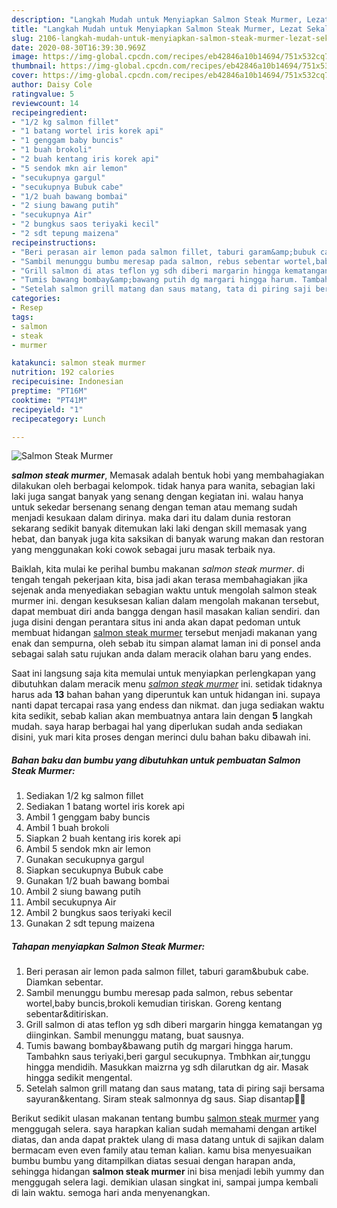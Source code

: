 ```yaml
---
description: "Langkah Mudah untuk Menyiapkan Salmon Steak Murmer, Lezat Sekali"
title: "Langkah Mudah untuk Menyiapkan Salmon Steak Murmer, Lezat Sekali"
slug: 2106-langkah-mudah-untuk-menyiapkan-salmon-steak-murmer-lezat-sekali
date: 2020-08-30T16:39:30.969Z
image: https://img-global.cpcdn.com/recipes/eb42846a10b14694/751x532cq70/salmon-steak-murmer-foto-resep-utama.jpg
thumbnail: https://img-global.cpcdn.com/recipes/eb42846a10b14694/751x532cq70/salmon-steak-murmer-foto-resep-utama.jpg
cover: https://img-global.cpcdn.com/recipes/eb42846a10b14694/751x532cq70/salmon-steak-murmer-foto-resep-utama.jpg
author: Daisy Cole
ratingvalue: 5
reviewcount: 14
recipeingredient:
- "1/2 kg salmon fillet"
- "1 batang wortel iris korek api"
- "1 genggam baby buncis"
- "1 buah brokoli"
- "2 buah kentang iris korek api"
- "5 sendok mkn air lemon"
- "secukupnya gargul"
- "secukupnya Bubuk cabe"
- "1/2 buah bawang bombai"
- "2 siung bawang putih"
- "secukupnya Air"
- "2 bungkus saos teriyaki kecil"
- "2 sdt tepung maizena"
recipeinstructions:
- "Beri perasan air lemon pada salmon fillet, taburi garam&amp;bubuk cabe. Diamkan sebentar."
- "Sambil menunggu bumbu meresap pada salmon, rebus sebentar wortel,baby buncis,brokoli kemudian tiriskan. Goreng kentang sebentar&amp;ditiriskan."
- "Grill salmon di atas teflon yg sdh diberi margarin hingga kematangan yg diinginkan. Sambil menunggu matang, buat sausnya."
- "Tumis bawang bombay&amp;bawang putih dg margari hingga harum. Tambahkn saus teriyaki,beri gargul secukupnya. Tmbhkan air,tunggu hingga mendidih. Masukkan maizrna yg sdh dilarutkan dg air. Masak hingga sedikit mengental."
- "Setelah salmon grill matang dan saus matang, tata di piring saji bersama sayuran&amp;kentang. Siram steak salmonnya dg saus. Siap disantap🍴😋"
categories:
- Resep
tags:
- salmon
- steak
- murmer

katakunci: salmon steak murmer 
nutrition: 192 calories
recipecuisine: Indonesian
preptime: "PT16M"
cooktime: "PT41M"
recipeyield: "1"
recipecategory: Lunch

---
```



![Salmon Steak Murmer](https://img-global.cpcdn.com/recipes/eb42846a10b14694/751x532cq70/salmon-steak-murmer-foto-resep-utama.jpg)

<b><i>salmon steak murmer</i></b>, Memasak adalah bentuk hobi yang membahagiakan dilakukan oleh berbagai kelompok. tidak hanya para wanita, sebagian laki laki juga sangat banyak yang senang dengan kegiatan ini. walau hanya untuk sekedar bersenang senang dengan teman atau memang sudah menjadi kesukaan dalam dirinya. maka dari itu dalam dunia restoran sekarang sedikit banyak ditemukan laki laki dengan skill memasak yang hebat, dan banyak juga kita saksikan di banyak warung makan dan restoran yang menggunakan koki cowok sebagai juru masak terbaik nya.



Baiklah, kita mulai ke perihal bumbu makanan <i>salmon steak murmer</i>. di tengah tengah pekerjaan kita, bisa jadi akan terasa membahagiakan jika sejenak anda menyediakan sebagian waktu untuk mengolah salmon steak murmer ini. dengan kesuksesan kalian dalam mengolah makanan tersebut, dapat membuat diri anda bangga dengan hasil masakan kalian sendiri. dan juga disini dengan perantara situs ini anda akan dapat pedoman untuk membuat hidangan <u>salmon steak murmer</u> tersebut menjadi makanan yang enak dan sempurna, oleh sebab itu simpan alamat laman ini di ponsel anda sebagai salah satu rujukan anda dalam meracik olahan baru yang endes.


Saat ini langsung saja kita memulai untuk menyiapkan perlengkapan yang dibutuhkan dalam meracik menu <u><i>salmon steak murmer</i></u> ini. setidak tidaknya harus ada <b>13</b> bahan bahan yang diperuntuk kan untuk hidangan ini. supaya nanti dapat tercapai rasa yang endess dan nikmat. dan juga sediakan waktu kita sedikit, sebab kalian akan membuatnya antara lain dengan <b>5</b> langkah mudah. saya harap berbagai hal yang diperlukan sudah anda sediakan disini, yuk mari kita proses dengan merinci dulu bahan baku dibawah ini.

<!--inarticleads1-->

##### Bahan baku dan bumbu yang dibutuhkan untuk pembuatan Salmon Steak Murmer:

1. Sediakan 1/2 kg salmon fillet
1. Sediakan 1 batang wortel iris korek api
1. Ambil 1 genggam baby buncis
1. Ambil 1 buah brokoli
1. Siapkan 2 buah kentang iris korek api
1. Ambil 5 sendok mkn air lemon
1. Gunakan secukupnya gargul
1. Siapkan secukupnya Bubuk cabe
1. Gunakan 1/2 buah bawang bombai
1. Ambil 2 siung bawang putih
1. Ambil secukupnya Air
1. Ambil 2 bungkus saos teriyaki kecil
1. Gunakan 2 sdt tepung maizena




<!--inarticleads2-->

##### Tahapan menyiapkan Salmon Steak Murmer:

1. Beri perasan air lemon pada salmon fillet, taburi garam&amp;bubuk cabe. Diamkan sebentar.
1. Sambil menunggu bumbu meresap pada salmon, rebus sebentar wortel,baby buncis,brokoli kemudian tiriskan. Goreng kentang sebentar&amp;ditiriskan.
1. Grill salmon di atas teflon yg sdh diberi margarin hingga kematangan yg diinginkan. Sambil menunggu matang, buat sausnya.
1. Tumis bawang bombay&amp;bawang putih dg margari hingga harum. Tambahkn saus teriyaki,beri gargul secukupnya. Tmbhkan air,tunggu hingga mendidih. Masukkan maizrna yg sdh dilarutkan dg air. Masak hingga sedikit mengental.
1. Setelah salmon grill matang dan saus matang, tata di piring saji bersama sayuran&amp;kentang. Siram steak salmonnya dg saus. Siap disantap🍴😋




Berikut sedikit ulasan makanan tentang bumbu <u>salmon steak murmer</u> yang menggugah selera. saya harapkan kalian sudah memahami dengan artikel diatas, dan anda dapat praktek ulang di masa datang untuk di sajikan dalam bermacam even even family atau teman kalian. kamu bisa menyesuaikan bumbu bumbu yang ditampilkan diatas sesuai dengan harapan anda, sehingga hidangan <b>salmon steak murmer</b> ini bisa menjadi lebih yummy dan menggugah selera lagi. demikian ulasan singkat ini, sampai jumpa kembali di lain waktu. semoga hari anda menyenangkan.
